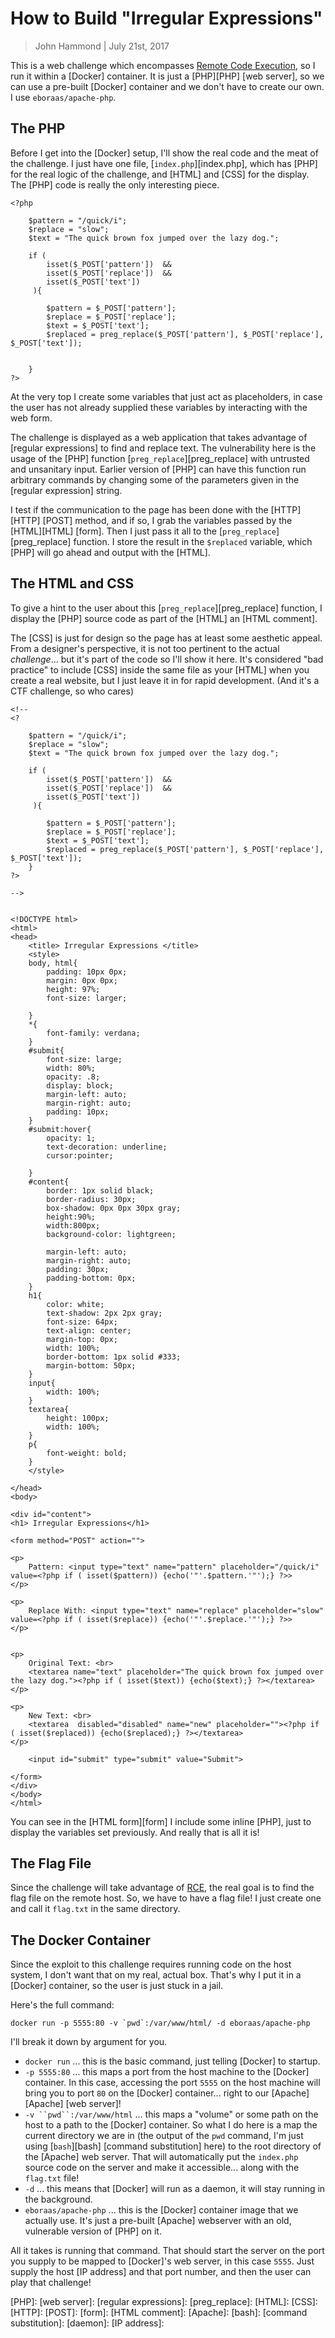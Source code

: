 How to Build "Irregular Expressions"
=============

> John Hammond | July 21st, 2017

This is a web challenge which encompasses [Remote Code Execution][RCE], so I run it within a [Docker] container. It is just a [PHP][PHP] [web server], so we can use a pre-built [Docker] container and we don't have to create our own. I use `eboraas/apache-php`.


The PHP
-----------

Before I get into the [Docker] setup, I'll show the real code and the meat of the challenge. I just have one file, [`index.php`][index.php], which has [PHP] for the real logic of the challenge, and [HTML] and [CSS] for the display.  The [PHP] code is really the only interesting piece.

```
<?php
    
    $pattern = "/quick/i";
    $replace = "slow";
    $text = "The quick brown fox jumped over the lazy dog.";

    if ( 
        isset($_POST['pattern'])  &&
        isset($_POST['replace'])  &&
        isset($_POST['text'])
     ){

        $pattern = $_POST['pattern'];
        $replace = $_POST['replace'];
        $text = $_POST['text'];
        $replaced = preg_replace($_POST['pattern'], $_POST['replace'], $_POST['text']);


    }
?>
```

At the very top I create some variables that just act as placeholders, in case the user has not already supplied these variables by interacting with the web form.

The challenge is displayed as a web application that takes advantage of [regular expressions] to find and replace text. The vulnerability here is the usage of the [PHP] function [`preg_replace`][preg_replace] with untrusted and unsanitary input. Earlier version of [PHP] can have this function run arbitrary commands by changing some of the parameters given in the [regular expression] string.

I test if the communication to the page has been done with the [HTTP][HTTP] [POST] method, and if so, I grab the variables passed by the [HTML][HTML] [form]. Then I just pass it all to the [`preg_replace`][preg_replace] function. I store the result in the `$replaced` variable, which [PHP] will go ahead and output with the [HTML].


The HTML and CSS
------

To give a hint to the user about this [`preg_replace`][preg_replace] function, I display the [PHP] source code as part of the [HTML] an [HTML comment].

The [CSS] is just for design so the page has at least some aesthetic appeal. From a designer's perspective, it is not too pertinent to the actual _challenge_... but it's part of the code so I'll show it here. It's considered "bad practice" to include [CSS] inside the same file as your [HTML] when you create a real website, but I just leave it in for rapid development. (And it's a CTF challenge, so who cares)

```
<!--
<?
    
    $pattern = "/quick/i";
    $replace = "slow";
    $text = "The quick brown fox jumped over the lazy dog.";

    if ( 
        isset($_POST['pattern'])  &&
        isset($_POST['replace'])  &&
        isset($_POST['text'])
     ){

        $pattern = $_POST['pattern'];
        $replace = $_POST['replace'];
        $text = $_POST['text'];
        $replaced = preg_replace($_POST['pattern'], $_POST['replace'], $_POST['text']);
    }
?>

-->


<!DOCTYPE html>
<html>
<head>
    <title> Irregular Expressions </title>
    <style>
    body, html{
        padding: 10px 0px;
        margin: 0px 0px;
        height: 97%;
        font-size: larger;
        
    }
    *{
        font-family: verdana;
    }
    #submit{
        font-size: large;
        width: 80%;
        opacity: .8;
        display: block;
        margin-left: auto;
        margin-right: auto;
        padding: 10px;
    }
    #submit:hover{
        opacity: 1;
        text-decoration: underline;
        cursor:pointer;
        
    }
    #content{
        border: 1px solid black;
        border-radius: 30px;
        box-shadow: 0px 0px 30px gray;
        height:90%;
        width:800px;
        background-color: lightgreen;

        margin-left: auto;
        margin-right: auto;
        padding: 30px;
        padding-bottom: 0px;
    }
    h1{
        color: white;
        text-shadow: 2px 2px gray;
        font-size: 64px;
        text-align: center; 
        margin-top: 0px;
        width: 100%;
        border-bottom: 1px solid #333;
        margin-bottom: 50px;
    }
    input{
        width: 100%;
    }
    textarea{
        height: 100px;
        width: 100%;
    }
    p{
        font-weight: bold;
    }
    </style>

</head>
<body>

<div id="content">
<h1> Irregular Expressions</h1>

<form method="POST" action="">

<p>
    Pattern: <input type="text" name="pattern" placeholder="/quick/i" value=<?php if ( isset($pattern)) {echo('"'.$pattern.'"');} ?>> 
</p>

<p>
    Replace With: <input type="text" name="replace" placeholder="slow" value=<?php if ( isset($replace)) {echo('"'.$replace.'"');} ?>> 
</p>


<p>
    Original Text: <br> 
    <textarea name="text" placeholder="The quick brown fox jumped over the lazy dog."><?php if ( isset($text)) {echo($text);} ?></textarea>
</p>

<p>
    New Text: <br> 
    <textarea  disabled="disabled" name="new" placeholder=""><?php if ( isset($replaced)) {echo($replaced);} ?></textarea>
</p>

    <input id="submit" type="submit" value="Submit">

</form>
</div>
</body>
</html>
```

You can see in the [HTML form][form] I include some inline [PHP], just to display the variables set previously. And really that is all it is!

The Flag File
--------

Since the challenge will take advantage of [RCE], the real goal is to find the flag file on the remote host. So, we have to have a flag file! I just create one and call it `flag.txt` in the same directory.

The Docker Container
-------------

Since the exploit to this challenge requires running code on the host system, I don't want that on my real, actual box. That's why I put it in a [Docker] container, so the user is just stuck in a jail.

Here's the full command:

```
docker run -p 5555:80 -v `pwd`:/var/www/html/ -d eboraas/apache-php
```

I'll break it down by argument for you.

* `docker run` 
    ... this is the basic command, just telling [Docker] to startup.
*  `-p 5555:80` 
    ... this maps a port from the host machine to the [Docker] container. In this case, accessing the port `5555` on the host machine will bring you to port `80` on the [Docker] container... right to our [Apache][Apache] [web server]!
* `-v ``pwd``:/var/www/html`
    ... this maps a "volume" or some path on the host to a path to the [Docker] container. So what I do here is a map the current directory we are in (the output of the `pwd` command, I'm just using [`bash`][bash] [command substitution] here) to the root directory of the [Apache] web server. That will automatically put the `index.php` source code on the server and make it accessible... along with the `flag.txt` file!
* `-d`
    ... this means that [Docker] will run as a daemon, it will stay running in the background.
* `eboraas/apache-php`
    ... this is the [Docker] container image that we actually use. It's just a pre-built [Apache] webserver with an old, vulnerable version of [PHP] on it.

All it takes is running that command. That should start the server on the port you supply to be mapped to [Docker]'s web server, in this case `5555`. Just supply the host [IP address] and that port number, and then the user can play that challenge!

[RCE]: 
[Docker]: 
[PHP]:
[web server]: 
[regular expressions]: 
[preg_replace]: 
[HTML]:
[CSS]:
[HTTP]: 
[POST]: 
[form]: 
[HTML comment]: 
[Apache]: 
[bash]: 
[command substitution]: 
[daemon]: 
[IP address]: 